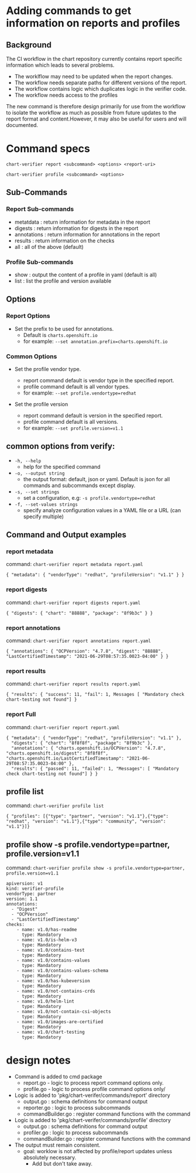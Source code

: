 # Adding commands to get information on reports and profiles

## Background

The CI workflow in the chart repository currently contains report specific information which leads to several problems.
* The worklflow may need to be updated when the report changes.
* The workflow needs separate paths for different versions of the report.
* The workflow contains logic which duplicates logic in the verifier code.
* The workflow needs access to the profiles

The new command is therefore design primarily for use from the workflow to isolate the workflow as much as possible from future updates to the report format and content.However, it may also be useful for users and will documented.

# Command specs

```chart-verifier report <subcommand> <options> <report-uri>```

```chart-verifier profile <subcommand> <options>```

## Sub-Commands

### Report Sub-commands
* metatdata : return information for metadata in the report
* digests : return information for digests in the report
* annotations : return information for annotations in the report
* results : return information on the checks
* all : all of the above (default) 

    
### Profile Sub-commands 
* show : output the content of a profile in yaml (default is all)
* list  : list the profile and version available
    
## Options

### Report Options 

* Set the prefix to be used for annotations. 
    * Default is ```charts.openshift.io```
    * for example: ````--set annotation.prefix=charts.openshift.io````

### Common Options

* Set the profile vendor type.
    * report command default is vendor type in the specified report.
    * profile command default is all vendor types.
    * for example: ```--set profile.vendortype=redhat```
    

* Set the profile version
    * report command default is version in the specified report.
    * profile command default is all versions.
    * for example: ```--set profile.version=v1.1```

## common options from verify:

*  ```-h, --help```                        
   * help for the specified command
*  ```-o, --output string```               
   * the output format: default, json or yaml. Default is json for all commands and subcommands except display.    
* ```-s, --set strings```                 
  * set a configuration, e.g: ```-s profile.vendortype=redhat```
* ```-f, --set-values strings```          
  * specify analyze configuration values in a YAML file or a URL (can specify multiple)
    
## Command and Output examples

### report metadata

command: ```chart-verifier report metadata report.yaml```

```{ "metadata": { "vendorType": "redhat", "profileVersion": "v1.1" } } ```

### report digests

command: ```chart-verifier report digests report.yaml```

```{ "digests": { "chart": "88888", "package": "8f9b3c" } } ```

### report annotations

command: ```chart-verifier report annotations report.yaml```

```{ "annotations": { "OCPVersion": "4.7.8", "digest": "88888", "LastCertifiedTimestamp": "2021-06-29T08:57:35.0023-04:00" } }```

### report results

command: ```chart-verifier report results report.yaml```

```{ "results": { "success": 11, "fail": 1, Messages [ "Mandatory check chart-testing not found"] }```

### report Full

command: ```chart-verifier report report.yaml```

```
{ "metadata": { "vendorType": "redhat", "profileVersion": "v1.1" },
  "digests": { "chart": "8f8f8f", "package": "8f9b3c" },
  "annotations": { "charts.openshift.io/OCPVersion": "4.7.8", "charts.openshift.io/digest": "8f8f8f", "charts.openshift.io/LastCertifiedTimestamp": "2021-06-29T08:57:35.0023-04:00" },
  "results": { "passed": 11, "failed": 1, "Messages": [ "Mandatory check chart-testing not found"] } }
```

## profile list

command: ```chart-verifier profile list```
```
{ "profiles": [{"type": "partner", "version": "v1.1"},{"type": "redhat", "version": "v1.1"},{"type": "community", "version": "v1.1"}]} 
```

## profile show -s profile.vendortype=partner, profile.version=v1.1

command: ```chart-verifier profile show -s profile.vendortype=partner, profile.version=v1.1```

```
apiversion: v1
kind: verifier-profile
vendorType: partner
version: 1.1
annotations:
  - "Digest"
  - "OCPVersion"
  - "LastCertifiedTimestamp"
checks:
    - name: v1.0/has-readme
      type: Mandatory
    - name: v1.0/is-helm-v3
      type: Mandatory
    - name: v1.0/contains-test
      type: Mandatory
    - name: v1.0/contains-values
      type: Mandatory
    - name: v1.0/contains-values-schema
      type: Mandatory
    - name: v1.0/has-kubeversion
      type: Mandatory
    - name: v1.0/not-contains-crds
      type: Mandatory
    - name: v1.0/helm-lint
      type: Mandatory
    - name: v1.0/not-contain-csi-objects
      type: Mandatory
    - name: v1.0/images-are-certified
      type: Mandatory
    - name: v1.0/chart-testing
      type: Mandatory
```

# design notes

* Command is added to cmd package
  * report.go - logic to process report command options only.
  * profile.go - logic to process profile command options only/  
* Logic is added to 'pkg/chart-verifer/commands/report' directory
    * output.go : schema definitions for command output
    * reporter.go : logic to process subcommands
    * commandBuilder.go : register command functions with the command
* Logic is added to 'pkg/chart-verifer/commands/profile' directory
    * output.go : schema definitions for command output
    * profiler.go : logic to process subcommands
    * commandBuilder.go : register command functions with the command    
* The output must remain consistent.
    * goal: worklow is not affected by profile/report updates unless absolutely necessary.
        * Add but don't take away.
    